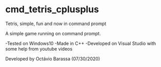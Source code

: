 # cmd_tetris_cplusplus
Tetris, simple, fun and now in command prompt

A simple game running on command prompt.

-Tested on Windows10
-Made in C++
-Developed on Visual Studio with some help from youtube videos 

Developed by Octávio Barassa (07/30/2020)
